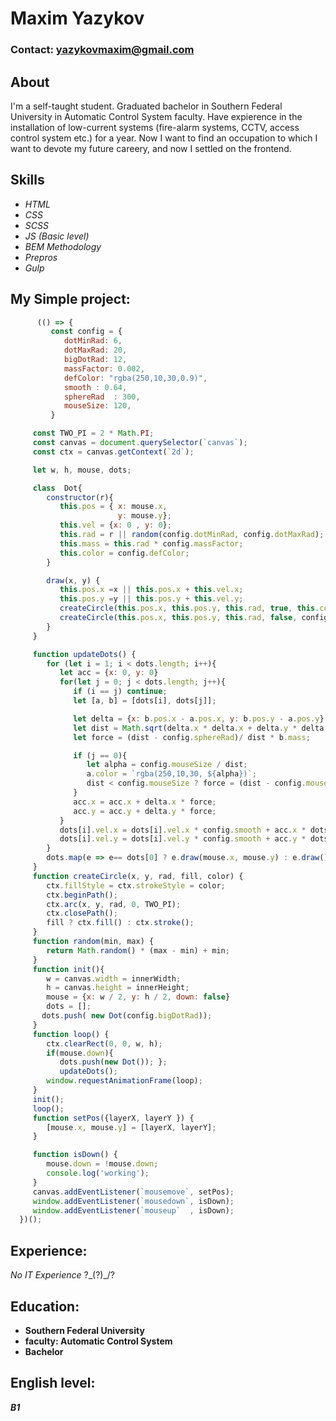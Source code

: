 # Maxim Yazykov

### Contact: <yazykovmaxim@gmail.com>

## About
I'm a self-taught student. Graduated bachelor in Southern Federal University in Automatic Control System faculty. 
Have expierence in the installation of low-current systems (fire-alarm systems, CCTV, access control system etc.) for a year. 
Now I want to find an occupation to which I want to devote my future careerу, and now I settled on the frontend.

## Skills

+ _HTML_
+ _CSS_
+ _SCSS_
+ _JS (Basic level)_
+ _BEM Methodology_
+ _Prepros_
+ _Gulp_


## My Simple project:

```JavaScript
      (() => {
         const config = {
            dotMinRad: 6,
            dotMaxRad: 20,
            bigDotRad: 12,
            massFactor: 0.002,
            defColor: "rgba(250,10,30,0.9)",
            smooth : 0.64,
            sphereRad  : 300,
            mouseSize: 120,
         }

     const TWO_PI = 2 * Math.PI;
     const canvas = document.querySelector(`canvas`);
     const ctx = canvas.getContext(`2d`);

     let w, h, mouse, dots;

     class  Dot{
        constructor(r){
           this.pos = { x: mouse.x, 
                        y: mouse.y};
           this.vel = {x: 0 , y: 0};
           this.rad = r || random(config.dotMinRad, config.dotMaxRad);
           this.mass = this.rad * config.massFactor;
           this.color = config.defColor;
        }

        draw(x, y) {
           this.pos.x =x || this.pos.x + this.vel.x;
           this.pos.y =y || this.pos.y + this.vel.y;
           createCircle(this.pos.x, this.pos.y, this.rad, true, this.color);
           createCircle(this.pos.x, this.pos.y, this.rad, false, config.defColor);
        }
     }

     function updateDots() {
        for (let i = 1; i < dots.length; i++){
           let acc = {x: 0, y: 0}
           for(let j = 0; j < dots.length; j++){
              if (i == j) continue;
              let [a, b] = [dots[i], dots[j]];

              let delta = {x: b.pos.x - a.pos.x, y: b.pos.y - a.pos.y}
              let dist = Math.sqrt(delta.x * delta.x + delta.y * delta.y) || 1;
              let force = (dist - config.sphereRad)/ dist * b.mass;

              if (j == 0){
                 let alpha = config.mouseSize / dist;
                 a.color = `rgba(250,10,30, ${alpha})`;
                 dist < config.mouseSize ? force = (dist - config.mouseSize) * b.mass : force = a.mass;
              }
              acc.x = acc.x + delta.x * force;
              acc.y = acc.y + delta.y * force;
           }
           dots[i].vel.x = dots[i].vel.x * config.smooth + acc.x * dots[i].mass;
           dots[i].vel.y = dots[i].vel.y * config.smooth + acc.y * dots[i].mass; 
        }
        dots.map(e => e== dots[0] ? e.draw(mouse.x, mouse.y) : e.draw());
     }
     function createCircle(x, y, rad, fill, color) {
        ctx.fillStyle = ctx.strokeStyle = color;
        ctx.beginPath();
        ctx.arc(x, y, rad, 0, TWO_PI);
        ctx.closePath();
        fill ? ctx.fill() : ctx.stroke();
     }
     function random(min, max) {
        return Math.random() * (max - min) + min;
     }
     function init(){
        w = canvas.width = innerWidth;
        h = canvas.height = innerHeight;
        mouse = {x: w / 2, y: h / 2, down: false}
        dots = [];
       dots.push( new Dot(config.bigDotRad));
     }
     function loop() {
        ctx.clearRect(0, 0, w, h);
        if(mouse.down){
           dots.push(new Dot()); };
           updateDots();
        window.requestAnimationFrame(loop);
     }
     init();
     loop();
     function setPos({layerX, layerY }) {
        [mouse.x, mouse.y] = [layerX, layerY];
     }

     function isDown() {
        mouse.down = !mouse.down;
        console.log('working');
     }
     canvas.addEventListener(`mousemove`, setPos);
     window.addEventListener(`mousedown`, isDown);
     window.addEventListener(`mouseup`  , isDown);
  })();
```
## Experience:
_No IT Experience_ ?\_(?)_/?

## Education: 
+ **Southern Federal University** 
+ **faculty: Automatic Control System**
+ **Bachelor**

## English level:
 ***B1***
